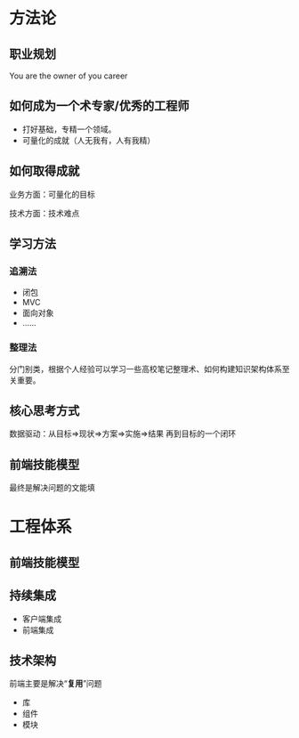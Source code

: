 # 方法论
## 职业规划
You are the owner of you career

## 如何成为一个术专家/优秀的工程师
* 打好基础，专精一个领域。
* 可量化的成就（人无我有，人有我精）
## 如何取得成就
业务方面：可量化的目标

技术方面：技术难点

## 学习方法
### 追溯法
* 闭包
* MVC
* 面向对象
* ......
### 整理法
分门别类，根据个人经验可以学习一些高校笔记整理术、如何构建知识架构体系至关重要。

## 核心思考方式
数据驱动：从目标=>现状=>方案=>实施=>结果  再到目标的一个闭环


## 前端技能模型
最终是解决问题的文能填

# 工程体系
## 前端技能模型
## 持续集成
* 客户端集成
* 前端集成
## 技术架构
前端主要是解决“**复用**”问题

* 库
* 组件
* 模块



